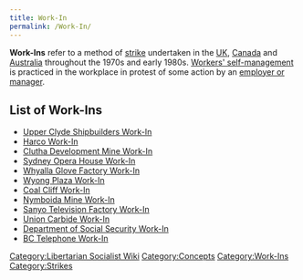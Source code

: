 ```yaml
---
title: Work-In
permalink: /Work-In/
---
```


**Work-Ins** refer to a method of [strike](strike "wikilink") undertaken
in the [UK](United_Kingdom "wikilink"), [Canada](Canada "wikilink") and
[Australia](Australia "wikilink") throughout the 1970s and early 1980s.
[Workers' self-management](Workers'_Self-Management "wikilink") is
practiced in the workplace in protest of some action by an [employer or
manager](Boss "wikilink").

## List of Work-Ins

- [Upper Clyde Shipbuilders
  Work-In](Upper_Clyde_Shipbuilders_Work-In "wikilink")
- [Harco Work-In](Harco_Work-In "wikilink")
- [Clutha Development Mine
  Work-In](Clutha_Development_Mine_Work-In "wikilink")
- [Sydney Opera House Work-In](Sydney_Opera_House_Work-In "wikilink")
- [Whyalla Glove Factory
  Work-In](Whyalla_Glove_Factory_Work-In "wikilink")
- [Wyong Plaza Work-In](Wyong_Plaza_Work-In "wikilink")
- [Coal Cliff Work-In](Coal_Cliff_Work-In "wikilink")
- [Nymboida Mine Work-In](Nymboida_Mine_Work-In "wikilink")
- [Sanyo Television Factory
  Work-In](Sanyo_Television_Factory_Work-In "wikilink")
- [Union Carbide Work-In](Union_Carbide_Work-In "wikilink")
- [Department of Social Security
  Work-In](Department_of_Social_Security_Work-In "wikilink")
- [BC Telephone Work-In](BC_Telephone_Work-In "wikilink")

[Category:Libertarian Socialist
Wiki](Category:Libertarian_Socialist_Wiki "wikilink")
[Category:Concepts](Category:Concepts "wikilink")
[Category:Work-Ins](Category:Work-Ins "wikilink")
[Category:Strikes](Category:Strikes "wikilink")